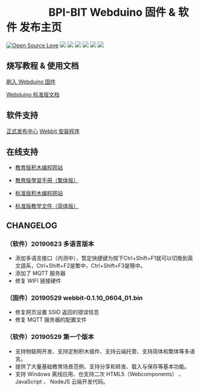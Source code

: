 
# &emsp;&emsp;&emsp;&emsp;BPI-BIT Webduino 固件 & 软件 发布主页

[![Open Source Love](https://badges.frapsoft.com/os/v3/open-source.svg?v=103)](https://github.com/ellerbrock/open-source-badge/)
![](https://img.shields.io/github/release/BPI-STEAM/BPI-BIT-Webduino.svg)
![](https://img.shields.io/github/license/BPI-STEAM/BPI-BIT-Webduino.svg)
![](https://img.shields.io/badge/base-JavaScript-BBAA00.svg)
![](https://img.shields.io/badge/support-blockly-red.svg)
![](https://img.shields.io/badge/expand-blocks-BB00EE.svg)
![](https://img.shields.io/badge/languages-Many-00CCCC.svg)

## 烧写教程 & 使用文档

[刷入 Webduino 固件](https://bpi-steam-docs.readthedocs.io/zh_CN/latest/bpi-web/tutorials/flash_web.html)

[Webduino 标准版文档](https://bpi-steam-docs.readthedocs.io/zh_CN/latest/bpi-web/advanced/index.html)

## 软件支持

[正式发布中心](release.md)
[Webbit 安装程序](https://github.com/BPI-STEAM/BPI-BIT-WebDuino/releases/tag/DevTools)

## 在线支持

- [教育版积木编程网站](https://webbit.webduino.io/blockly)
- [教育版學習手冊（繁体版）](https://tutorials.webduino.io/zh-tw/docs/webbit/index.html)

- [标准版积木编程网站](https://bit.webduino.com.cn/blockly)
- [标准版教学文件（简体版）](https://bit.webduino.com.cn/site/zh_cn/tutorials.html)

## CHANGELOG

### （软件）20190623 多语言版本

- 添加多语言接口（内测中），暂定快捷键为按下Ctrl+Shift+F1就可以切換到英文語系，Ctrl+Shift+F2是繁中，Ctrl+Shift+F3是簡中。 
- 添加了 MQTT 服务器
- 修复 WIFI 链接硬件

### （固件）20190529 webbit-0.1.10_0604_01.bin

- 修复网页设置 SSID 返回的错误信息
- 修复 MQTT 服务器的配置文件

### （软件）20190529 第一个版本

- 支持物联网开发、支持定制积木插件、支持云端托管、支持简体和繁体等多语言。
- 提供了大量基础教育场景范例、支持分享和转发、载入与保存等基本功能。
- 支持 Windows 离线应用、也支持二次 HTML5（Webcomponents） 、 JavaScript 、 NodeJS 云端开发代码。
